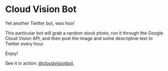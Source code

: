 # Cloud Vision Bot

Yet another Twitter bot, woo hoo!

This particular bot will grab a random stock photo, run it through the Google Cloud Vision API, and then post the image and some descriptive
text to Twitter every hour.

Enjoy!

See it in action: [@cloudvisionbot](https://twitter.com/cloudvisionbot).
